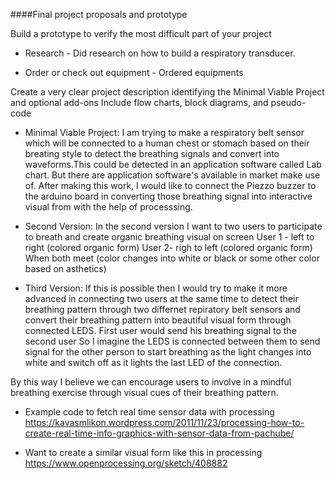 ####Final project proposals and prototype

Build a prototype to verify the most difficult part of your project

- Research - Did research on how to build a respiratory transducer.

- Order or check out equipment - Ordered equipments


Create a very clear project description identifying the Minimal Viable Project and optional add-ons
Include flow charts, block diagrams, and pseudo-code

- Minimal Viable Project:
I am trying to make a respiratory belt sensor which will be connected to a human chest or stomach based on their breating style to detect the breathing signals and convert into waveforms.This could be detected in an application software called Lab chart. But there are application software's available in market make use of. After making this work, I would like to connect the Piezzo buzzer to the arduino board in converting those breathing signal into interactive visual from with the help of processsing. 

- Second Version: 
In the second version I want to two users to participate to breath and create organic breathing visual on screen 
User 1 - left to right (colored organic form)
User 2- righ to left (colored organic form)
When both meet (color changes into white or black or some other color based on asthetics)

- Third Version:
If this is possible then I would try to make it more advanced in connecting two users at the same time to detect their breathing pattern through two differnet repiratory belt sensors and convert their breathing pattern into beautiful visual 
form through connected LEDS. First user would send his breathing signal to the second user So I imagine the LEDS is connected between them to send signal for the other person to start breathing as the light changes into white and switch off as it lights the last LED of the connection.

By this way I believe we can encourage users to involve in a mindful breathing exercise through visual cues of their breathing pattern.

- Example code to fetch real time sensor data with processing
https://kavasmlikon.wordpress.com/2011/11/23/processing-how-to-create-real-time-info-graphics-with-sensor-data-from-pachube/

- Want to create a similar visual form like this in processing
https://www.openprocessing.org/sketch/408882
